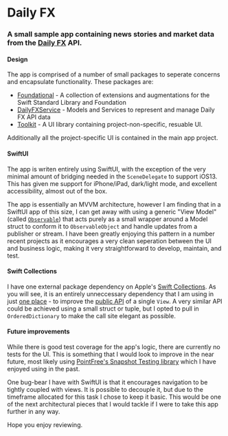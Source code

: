 #  Daily FX

### A small sample app containing news stories and market data from the [Daily FX](https://www.dailyfx.com) API. 

#### Design 
The app is comprised of a number of small packages to seperate concerns and encapsulate functionality. These packages are:
* [Foundational](https://github.com/NoahKnudsen/DailyFX/tree/main/Packages/Foundational) - A collection of extensions and augmentations for the Swift Standard Library and Foundation
* [DailyFXService](https://github.com/NoahKnudsen/DailyFX/tree/main/Packages/DailyFXService) - Models and Services to represent and manage Daily FX API data
* [Toolkit](https://github.com/NoahKnudsen/DailyFX/tree/main/Packages/Toolkit) - A UI library containing project-non-specific, resuable UI. 

Additionally all the project-specific UI is contained in the main app project. 

#### SwiftUI 
The app is writen entirely using SwiftUI, with the exception of the very minimal amount of bridging needed in the `SceneDelegate` to support iOS13. This has given me support for iPhone/iPad, dark/light mode, and excellent accessibility, almost out of the box.

The app is essentially an MVVM architecture, however I am finding that in a SwiftUI app of this size, I can get away with using a generic "View Model" (called [`Observable`](https://github.com/NoahKnudsen/DailyFX/blob/ab0a24e94d48795df2460fce038a30cd9d14855c/Packages/Toolkit/Sources/Toolkit/Observable.swift#L8))  that acts purely as a small wrapper around a Model struct to conform it to `ObservableObject` and handle updates from a publisher or stream. I have been greatly enjoying this pattern in a number recent projects as it encourages a very clean seperation between the UI and business logic, making it very straightforward to develop, maintain, and test.  

#### Swift Collections
I have one external package dependency on Apple's [Swift Collections](https://github.com/apple/swift-collections). As you will see, it is an entirely unneccessary dependency that I am using in just [one place](https://github.com/NoahKnudsen/DailyFX/blob/ab0a24e94d48795df2460fce038a30cd9d14855c/DailyFX/Views/NewsStory%2BList.swift#L15) - to improve the [public API](https://github.com/NoahKnudsen/DailyFX/blob/ab0a24e94d48795df2460fce038a30cd9d14855c/DailyFX/Views/Dashboard%2BOverview.swift#L30) of a single `View`. A very similar API could be achieved using a small struct or tuple, but I opted to pull in `OrderedDictionary` to make the call site elegant as possible.      

#### Future improvements

While there is good test coverage for the app's logic, there are currently no tests for the UI. This is something that I would look to improve in the near future, most likely using [PointFree's Snapshot Testing library](https://github.com/pointfreeco/swift-snapshot-testing) which I have enjoyed using in the past.

One bug-bear I have with SwiftUI is that it encourages navigation to be tightly coupled with views. It is possible to decouple it, but due to the timeframe allocated for this task I chose to keep it basic. This would be one of the next architectural pieces that I would tackle if I were to take this app further in any way.    

Hope you enjoy reviewing.
